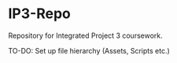 # IP3-Repo
Repository for Integrated Project 3 coursework.

TO-DO:
Set up file hierarchy (Assets, Scripts etc.)
